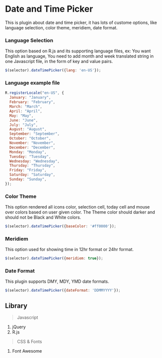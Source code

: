 # Date and Time Picker
This is plugin about date and time picker, it has lots of custome options, like language selection, color theme, meridiem, date format.

### Language Selection
This option based on R.js and its supporting language files, ex: You want English as language, You need to add month and week translated string in one Javascript file, in the form of key and value pairs.

```javascript
$(selector).dateTimePicker({lang: 'en-US'});
```

### Language example file
```javascript
R.registerLocale("en-US", {
  January: "January",
  February: "February",
  March: "March",
  April: "April",
  May: "May",
  June: "June",
  July: "July",
  August: "August",
  September: "September",
  October: "October",
  November: "November",
  December: "December",
  Monday: "Monday",
  Tuesday: "Tuesday",
  Wednesday: "Wednesday",
  Thursday: "Thursday",
  Friday: "Friday",
  Saturday: "Saturday",
  Sunday: "Sunday",
});
```

### Color Theme
This option rendered all icons color, selection cell, today cell and mouse over colors based on user given color. The Theme color should darker and should not be Black and White colors. 

```javascript
$(selector).dateTimePicker({baseColor: '#ff0000'});
```

### Meridiem
This option used for showing time in 12hr format or 24hr format.

```javascript
$(selector).dateTimePicker({meridiem: true});
```

### Date Format
This plugin supports DMY, MDY, YMD date formats.

```javascript
$(selector).dateTimePicker({dateFormat: 'DDMMYYYY'});
```

## Library
  >Javascript
  1. jQuery
  2. R.js
  
  >CSS & Fonts
  1. Font Awesome  
